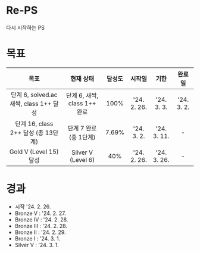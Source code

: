 # Re-PS

다시 시작하는 PS

# 목표

|                  목표                  |          현재 상태           | 달성도 |   시작일    |    기한     |   완료일   |
| :------------------------------------: | :--------------------------: | :----: | :---------: | :---------: | :--------: |
| 단계 6, solved.ac 새싹, class 1++ 달성 | 단계 6, 새싹, class 1++ 완료 |  100%  | '24. 2. 26. | '24. 3. 3.  | '24. 3. 2. |
|  단계 16, class 2++ 달성 (총 13단계)   |    단계 7 완료 (총 1단계)    | 7.69%  | '24. 3. 2.  | '24. 3. 11. |     -      |
|         Gold V (Level 15) 달성         |      Silver V (Level 6)      |  40%   | '24. 2. 26. | '24. 3. 26. |     -      |

# 경과

- 시작 '24. 2. 26.
- Bronze V : '24. 2. 27.
- Bronze IV : '24. 2. 28.
- Bronze III : '24. 2. 28.
- Bronze II : '24. 2. 29.
- Bronze I : '24. 3. 1.
- Silver V : '24. 3. 1.
